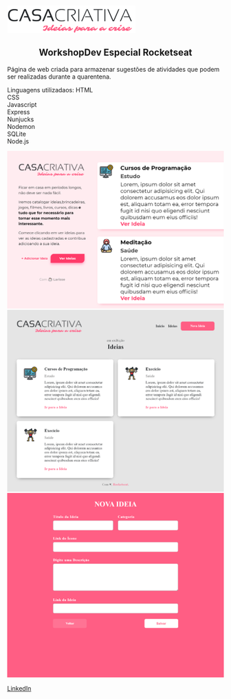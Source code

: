 <img src="src/logo-casa-criativa.png">
<h2 align="center">WorkshopDev Especial Rocketseat</h2>

Página de web criada para armazenar sugestões de atividades que podem ser realizadas durante a quarentena.<br>

Linguagens utilizadaos:
HTML<br>
CSS<br>
Javascript<br>
Express<br>
Nunjucks<br>
Nodemon<br>
SQLite<br>
Node.js<br>

<img src="prints/print1.png">
<img src="prints/print2.png">
<img src="prints/print3.png">


[ LinkedIn ](https://www.linkedin.com/in/larisselima/)
